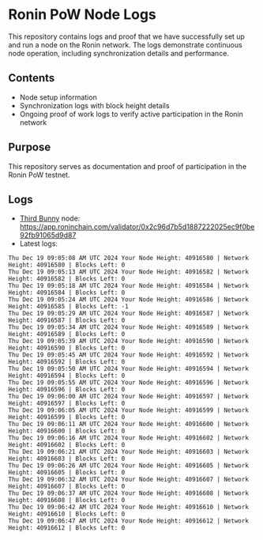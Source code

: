 # Ronin PoW Node Logs

This repository contains logs and proof that we have successfully set up and run a node on the Ronin network. The logs demonstrate continuous node operation, including synchronization details and performance.

## Contents

- Node setup information
- Synchronization logs with block height details
- Ongoing proof of work logs to verify active participation in the Ronin network

## Purpose

This repository serves as documentation and proof of participation in the Ronin PoW testnet.

## Logs

- [Third Bunny](https://thirdbunny.xyz/) node: https://app.roninchain.com/validator/0x2c96d7b5d1887222025ec9f0be92fb91065d9d87
- Latest logs:
```
Thu Dec 19 09:05:08 AM UTC 2024 Your Node Height: 40916580 | Network Height: 40916580 | Blocks Left: 0
Thu Dec 19 09:05:13 AM UTC 2024 Your Node Height: 40916582 | Network Height: 40916582 | Blocks Left: 0
Thu Dec 19 09:05:18 AM UTC 2024 Your Node Height: 40916584 | Network Height: 40916584 | Blocks Left: 0
Thu Dec 19 09:05:24 AM UTC 2024 Your Node Height: 40916586 | Network Height: 40916585 | Blocks Left: -1
Thu Dec 19 09:05:29 AM UTC 2024 Your Node Height: 40916587 | Network Height: 40916587 | Blocks Left: 0
Thu Dec 19 09:05:34 AM UTC 2024 Your Node Height: 40916589 | Network Height: 40916589 | Blocks Left: 0
Thu Dec 19 09:05:39 AM UTC 2024 Your Node Height: 40916590 | Network Height: 40916590 | Blocks Left: 0
Thu Dec 19 09:05:45 AM UTC 2024 Your Node Height: 40916592 | Network Height: 40916592 | Blocks Left: 0
Thu Dec 19 09:05:50 AM UTC 2024 Your Node Height: 40916594 | Network Height: 40916594 | Blocks Left: 0
Thu Dec 19 09:05:55 AM UTC 2024 Your Node Height: 40916596 | Network Height: 40916596 | Blocks Left: 0
Thu Dec 19 09:06:00 AM UTC 2024 Your Node Height: 40916597 | Network Height: 40916597 | Blocks Left: 0
Thu Dec 19 09:06:05 AM UTC 2024 Your Node Height: 40916599 | Network Height: 40916599 | Blocks Left: 0
Thu Dec 19 09:06:11 AM UTC 2024 Your Node Height: 40916600 | Network Height: 40916600 | Blocks Left: 0
Thu Dec 19 09:06:16 AM UTC 2024 Your Node Height: 40916602 | Network Height: 40916602 | Blocks Left: 0
Thu Dec 19 09:06:21 AM UTC 2024 Your Node Height: 40916603 | Network Height: 40916603 | Blocks Left: 0
Thu Dec 19 09:06:26 AM UTC 2024 Your Node Height: 40916605 | Network Height: 40916605 | Blocks Left: 0
Thu Dec 19 09:06:32 AM UTC 2024 Your Node Height: 40916607 | Network Height: 40916607 | Blocks Left: 0
Thu Dec 19 09:06:37 AM UTC 2024 Your Node Height: 40916608 | Network Height: 40916608 | Blocks Left: 0
Thu Dec 19 09:06:42 AM UTC 2024 Your Node Height: 40916610 | Network Height: 40916610 | Blocks Left: 0
Thu Dec 19 09:06:47 AM UTC 2024 Your Node Height: 40916612 | Network Height: 40916612 | Blocks Left: 0
```
